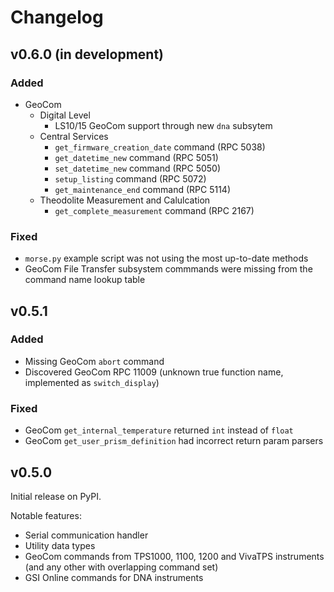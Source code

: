 # Changelog

## v0.6.0 (in development)

### Added

- GeoCom
  - Digital Level
    - LS10/15 GeoCom support through new `dna` subsytem
  - Central Services
    - `get_firmware_creation_date` command (RPC 5038)
    - `get_datetime_new` command (RPC 5051)
    - `set_datetime_new` command (RPC 5050)
    - `setup_listing` command (RPC 5072)
    - `get_maintenance_end` command (RPC 5114)
  - Theodolite Measurement and Calulcation
    - `get_complete_measurement` command (RPC 2167)

### Fixed

- `morse.py` example script was not using the most up-to-date methods
- GeoCom File Transfer subsystem commmands were missing from the command name lookup table

## v0.5.1

### Added

- Missing GeoCom `abort` command
- Discovered GeoCom RPC 11009 (unknown true function name, implemented as
  `switch_display`)

### Fixed

- GeoCom `get_internal_temperature` returned `int` instead of `float`
- GeoCom `get_user_prism_definition` had incorrect return param parsers

## v0.5.0

Initial release on PyPI.

Notable features:

- Serial communication handler
- Utility data types
- GeoCom commands from TPS1000, 1100, 1200 and VivaTPS instruments
  (and any other with overlapping command set)
- GSI Online commands for DNA instruments
